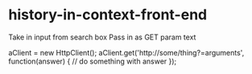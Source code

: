 # history-in-context-front-end

Take in input from search box
Pass in as GET param text

aClient = new HttpClient();
aClient.get('http://some/thing?=arguments', function(answer) {
    // do something with answer
});